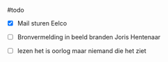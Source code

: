 
#todo
- [x] Mail sturen Eelco
- [ ] Bronvermelding in beeld branden Joris Hentenaar
- [ ] lezen het is oorlog maar niemand die het ziet


